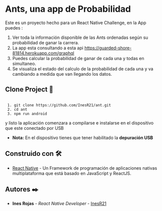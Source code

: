 # Ants, una app de Probabilidad 

Este es un proyecto hecho para un React Native Challenge, en la App puedes :

 1.  Ver toda la información disponible  de las Ants ordenadas según su probabilidad de ganar la carrera.
 2. La app esta consultando a esta api https://guarded-shore-81814.herokuapp.com/graphql
 3.  Puedes calcular la probabilidad de ganar de cada una y todas en simultaneo.
 4. Se visualiza el estado del calculo de la probabilidad de cada una y va cambiando a medida que van llegando los datos.


## Clone Project 🚀

```

 1. git clone https://github.com/InesR21/ant.git
 2. cd ant
 3. npm run android

```
y listo la aplicación comenzara a compilarse e instalarse en el dispositivo que este conectado por USB

-   **Nota:** En el dispositivo tienes que tener habilitado la **depuración USB**


## Construido con  🛠️

-   [React Native](https://reactnative.dev/docs/getting-started)  - Un Framework de programación de aplicaciones nativas multiplataforma que está basado en JavaScript y ReactJS.

## Autores  ✒️

-   **Ines Rojas**  -  _React Native Developer_  -  [InesR21](https://github.com/InesR21)

